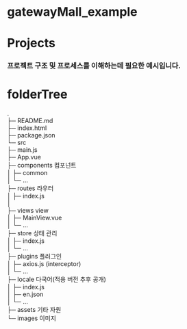 # gatewayMall_example


# Projects
### 프로젝트 구조 및 프로세스를 이해하는데 필요한 예시입니다.

# folderTree
.  
├─ README.md  
├─ index.html  
├─ package.json  
└─ src  
   ├─ main.js  
   ├─ App.vue  
   ├─ components        컴포넌트  
   │  ├─ common  
   │  └─ ...  
   ├─ routes            라우터  
   │  ├─ index.js  
   │   
   ├─ views             view  
   │  ├─ MainView.vue  
   │  └─ ...  
   ├─ store             상태 관리  
   │  ├─ index.js  
   │  └─ ...  
   ├─ plugins           플러그인  
   │  ├─ axios.js       (interceptor)  
   │  └─ ...  
   ├─ locale            다국어(적용 버전 추후 공개)  
   │  ├─ index.js  
   │  ├─ en.json  
   │  └─ ...  
   ├─ assets 기타 자원  
      └─ images            이미지  
